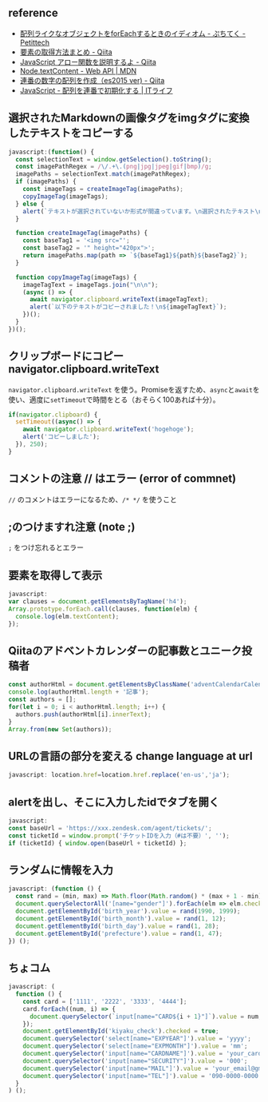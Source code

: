 ## reference
- [配列ライクなオブジェクトをforEachするときのイディオム - ぷちてく - Petittech](https://ptech.g.hatena.ne.jp/noromanba/20120521/1337639496)
- [要素の取得方法まとめ - Qiita](https://qiita.com/amamamaou/items/25e8b4e1b41c8d3211f4#documentfragment-%E3%81%A7%E3%81%AF%E4%BD%BF%E3%81%88%E3%82%8B%E3%83%A1%E3%82%BD%E3%83%83%E3%83%89%E3%81%8C%E9%99%90%E3%82%89%E3%82%8C%E3%81%A6%E3%81%84%E3%82%8B)
- [JavaScript アロー関数を説明するよ - Qiita](https://qiita.com/may88seiji/items/4a49c7c78b55d75d693b)
- [Node.textContent - Web API | MDN](https://developer.mozilla.org/ja/docs/Web/API/Node/textContent)
- [連番の数字の配列を作成（es2015 ver) - Qiita](https://qiita.com/sakymark/items/710f0b9a632c375fbc31)
- [JavaScript - 配列を連番で初期化する | ITライフ](https://infoteck-life.com/a0066-js-array-initial-serial/)


## 選択されたMarkdownの画像タグをimgタグに変換したテキストをコピーする
```js
javascript:(function() {
  const selectionText = window.getSelection().toString();
  const imagePathRegex = /\/.+\.(png|jpg|jpeg|gif|bmp)/g;
  imagePaths = selectionText.match(imagePathRegex);
  if (imagePaths) {
    const imageTags = createImageTag(imagePaths);
    copyImageTag(imageTags);
  } else {
    alert(`テキストが選択されていないか形式が間違っています。\n選択されたテキスト\n${selectionText}\n\n正しい例\n![xxx](/uploads/xxxxxxxxxx/xxx.png)`);
  }

  function createImageTag(imagePaths) {
    const baseTag1 = '<img src="';
    const baseTag2 = '" height="420px">';
    return imagePaths.map(path => `${baseTag1}${path}${baseTag2}`);
  }

  function copyImageTag(imageTags) {
    imageTagText = imageTags.join("\n\n");
    (async () => {
      await navigator.clipboard.writeText(imageTagText);
      alert(`以下のテキストがコピーされました！\n${imageTagText}`);
    })();
  }
})();
```

## クリップボードにコピー navigator.clipboard.writeText
`navigator.clipboard.writeText` を使う。Promiseを返すため、`async`と`await`を使い、適度に`setTimeout`で時間をとる（おそらく100あれば十分）。

```js
if(navigator.clipboard) {
  setTimeout((async() => {
    await navigator.clipboard.writeText('hogehoge');
    alert('コピーしました');
  }), 250);
}
```

## コメントの注意 // はエラー (error of commnet)
`//` のコメントはエラーになるため、`/* */` を使うこと


## ;のつけますれ注意 (note ;)
`;` をつけ忘れるとエラー


## 要素を取得して表示
```js
javascript:
var clauses = document.getElementsByTagName('h4');
Array.prototype.forEach.call(clauses, function(elm) {
  console.log(elm.textContent);
});
```

## Qiitaのアドベントカレンダーの記事数とユニーク投稿者
```js
const authorHtml = document.getElementsByClassName('adventCalendarCalendar_author');
console.log(authorHtml.length + '記事');
const authors = [];
for(let i = 0; i < authorHtml.length; i++) {
  authors.push(authorHtml[i].innerText);
}
Array.from(new Set(authors));
```

## URLの言語の部分を変える change language at url
```js
javascript: location.href=location.href.replace('en-us','ja');
```

## alertを出し、そこに入力したidでタブを開く
```js
javascript:
const baseUrl = 'https://xxx.zendesk.com/agent/tickets/';
const ticketId = window.prompt('チケットIDを入力（#は不要）', '');
if (ticketId) { window.open(baseUrl + ticketId) };
```

## ランダムに情報を入力
```js
javascript: (function () {
  const rand = (min, max) => Math.floor(Math.random() * (max + 1 - min)) + min; const gender = rand(0, 1);
  document.querySelectorAll('[name="gender"]').forEach(elm => elm.checked = Number(elm.value) === gender);
  document.getElementById('birth_year').value = rand(1990, 1999);
  document.getElementById('birth_month').value = rand(1, 12);
  document.getElementById('birth_day').value = rand(1, 28);
  document.getElementById('prefecture').value = rand(1, 47);
}) ();
```

## ちょコム
```js
javascript: (
  function () {
    const card = ['1111', '2222', '3333', '4444'];
    card.forEach((num, i) => {
      document.querySelector(`input[name="CARD${i + 1}"]`).value = num;
    });
    document.getElementById('kiyaku_check').checked = true;
    document.querySelector('select[name="EXPYEAR"]').value = 'yyyy';
    document.querySelector('select[name="EXPMONTH"]').value = 'mm';
    document.querySelector('input[name="CARDNAME"]').value = 'your_cardname';
    document.querySelector('input[name="SECURITY"]').value = '000';
    document.querySelector('input[name="MAIL"]').value = 'your_email@gmail.com';
    document.querySelector('input[name="TEL"]').value = '090-0000-0000';
  }
) ();
```
